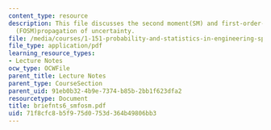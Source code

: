 ```yaml
---
content_type: resource
description: This file discusses the second moment(SM) and first-order-second-moment
  (FOSM)propagation of uncertainty.
file: /media/courses/1-151-probability-and-statistics-in-engineering-spring-2005/71f8cfc8b5f975d0753d364b49806bb3_briefnts6_smfosm.pdf
file_type: application/pdf
learning_resource_types:
- Lecture Notes
ocw_type: OCWFile
parent_title: Lecture Notes
parent_type: CourseSection
parent_uid: 91eb0b32-4b9e-7374-b85b-2bb1f623dfa2
resourcetype: Document
title: briefnts6_smfosm.pdf
uid: 71f8cfc8-b5f9-75d0-753d-364b49806bb3
---
```

